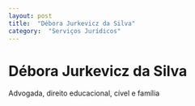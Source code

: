 ```yaml
---
layout: post
title:  "Débora Jurkevicz da Silva"
category:  "Serviços Jurídicos"
---
```


# Débora Jurkevicz da Silva

Advogada, direito educacional, cível e família 
